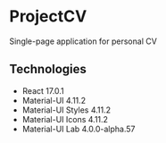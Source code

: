 # ProjectCV

Single-page application for personal CV

## Technologies

- React 17.0.1
- Material-UI 4.11.2
- Material-UI Styles 4.11.2
- Material-UI Icons 4.11.2
- Material-UI Lab 4.0.0-alpha.57

